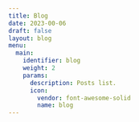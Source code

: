 ```yaml
---
title: Blog
date: 2023-00-06
draft: false
layout: blog
menu:
  main:
    identifier: blog
    weight: 2
    params:
      description: Posts list.
      icon:
        vendor: font-awesome-solid
        name: blog
---
```

